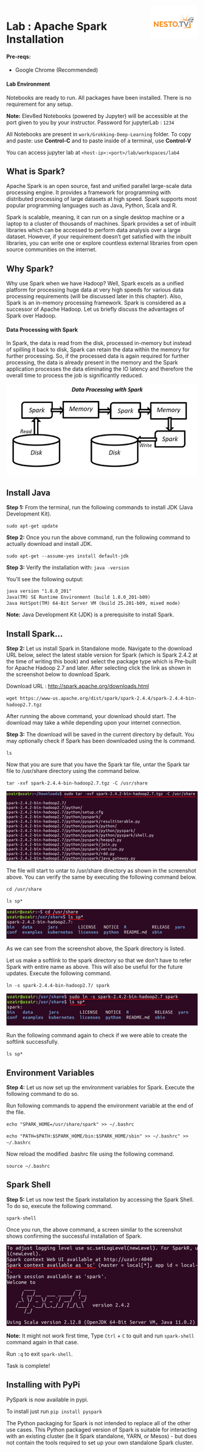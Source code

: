 <img align="right" src="./logo-small.png">

# Lab : Apache Spark Installation

#### Pre-reqs:
- Google Chrome (Recommended)

#### Lab Environment
Notebooks are ready to run. All packages have been installed. There is no requirement for any setup.

**Note:** Elev8ed Notebooks (powered by Jupyter) will be accessible at the port given to you by your instructor. Password for jupyterLab : `1234`

All Notebooks are present in `work/Grokking-Deep-Learning` folder. To copy and paste: use **Control-C** and to paste inside of a terminal, use **Control-V**

You can access jupyter lab at `<host-ip>:<port>/lab/workspaces/lab4`

## What is Spark?

Apache Spark is an open source, fast and unified parallel large-scale data processing engine. It provides a framework for programming with distributed processing of large datasets at high speed. Spark supports most popular programming languages such as Java, Python, Scala and R. 

Spark is scalable, meaning, it can run on a single desktop machine or a laptop to a cluster of thousands of machines. Spark provides a set of inbuilt libraries which can be accessed to perform data analysis over a large dataset. However, if your requirement doesn’t get satisfied with the inbuilt libraries, you can write one or explore countless external libraries from open source communities on the internet.

## Why Spark?

Why use Spark when we have Hadoop? Well, Spark excels as a unified platform for processing huge data at very high speeds for various data processing requirements (will be discussed later in this chapter). Also, Spark is an in-memory processing framework. Spark is considered as a successor of Apache Hadoop. Let us briefly discuss the advantages of Spark over Hadoop.


#### Data Processing with Spark

In Spark, the data is read from the disk, processed in-memory but instead of spilling it back to disk, Spark can retain the data within the memory for further processing. So, if the processed data is again required for further processing, the data is already present in the memory and the Spark application processes the data eliminating the IO latency and therefore the overall time to process the job is significantly reduced. 

![](./Screenshots/spark.JPG)

## Install Java


**Step 1:** From the terminal, run the following commands to install JDK (Java Development Kit).

`sudo apt-get update` 

**Step 2:** Once you run the above command, run the following command to actually download and install JDK.

`sudo apt-get --assume-yes install default-jdk` 


**Step 3:** Verify the installation with: `java -version` 

You'll see the following output:

```
java version "1.8.0_201"
Java(TM) SE Runtime Environment (build 1.8.0_201-b09)
Java HotSpot(TM) 64-Bit Server VM (build 25.201-b09, mixed mode)
```

**Note:** Java Development Kit (JDK) is a prerequisite to install Spark.

## Install Spark...


**Step 2:** Let us install Spark in Standalone mode. Navigate to the download URL below, select the latest stable version for Spark (which is Spark 2.4.2 at the time of writing this book) and select the package type which is Pre-built for Apache Hadoop 2.7 and later. After selecting click the link as shown in the screenshot below to download Spark.

Download URL : http://spark.apache.org/downloads.html

`wget https://www-us.apache.org/dist/spark/spark-2.4.4/spark-2.4.4-bin-hadoop2.7.tgz`

After running the above command, your download should start. The download may take a while depending upon your internet connection.

**Step 3:** The download will be saved in the current directory by default. You may optionally check if Spark has been downloaded using the ls command.

`ls`


 

Now that you are sure that you have the Spark tar file, untar the Spark tar file to /usr/share directory using the command below.

`tar -xvf spark-2.4.4-bin-hadoop2.7.tgz -C /usr/share` 
 
![](./Screenshots/Chapter_3/Selection_005.png)

The file will start to untar to /usr/share directory as shown in the screenshot above. You can verify the same by executing the following command below.

`cd /usr/share`

`ls sp*`

![](./Screenshots/Chapter_3/Selection_006.png)

As we can see from the screenshot above, the Spark directory is listed.


Let us make a softlink to the spark directory so that we don't have to refer Spark with entire name as above. This will also be useful for the future updates. Execute the following command.

`ln -s spark-2.4.4-bin-hadoop2.7/ spark`

![](./Screenshots/Chapter_3/Selection_007.png)

Run the following command again to check if we were able to create the softlink successfully.

`ls sp*`
 
 ## Environment Variables

**Step 4:** Let us now set up the environment variables for Spark. Execute the following command to do so.

Run following commands to append the environment variable at the end of the file.

`echo "SPARK_HOME=/usr/share/spark" >> ~/.bashrc`

`echo "PATH=$PATH:$SPARK_HOME/bin:$SPARK_HOME/sbin" >> ~/.bashrc" >> ~/.bashrc`


Now reload the modified .bashrc file using the following command.

`source ~/.bashrc`

## Spark Shell



**Step 5:** Let us now test the Spark installation by accessing the Spark Shell. To do so, execute the following command.

`spark-shell`

Once you run, the above command, a screen similar to the screenshot shows confirming the successful installation of Spark.
 
![](./Screenshots/Chapter_3/Selection_018.png)

**Note:** It might not work first time, Type `Ctrl` + `C` to quit and run `spark-shell` command again in that case.

Run `:q` to exit `spark-shell`.

Task is complete!

## Installing with PyPi

PySpark is now available in pypi. 

To install just run `pip install pyspark` 


The Python packaging for Spark is not intended to replace all of the other use cases. This Python packaged version of Spark is suitable for interacting with an existing cluster (be it Spark standalone, YARN, or Mesos) - but does not contain the tools required to set up your own standalone Spark cluster.